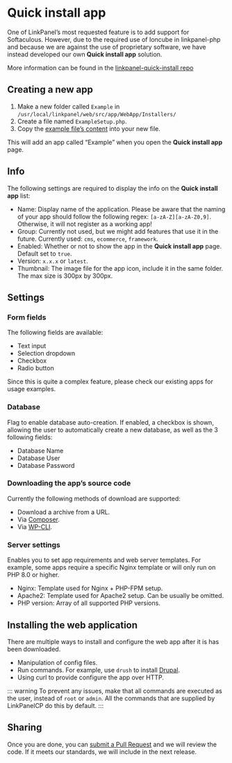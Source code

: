 # Quick install app

One of LinkPanel’s most requested feature is to add support for Softaculous. However, due to the required use of Ioncube in linkpanel-php and because we are against the use of proprietary software, we have instead developed our own **Quick install app** solution.

More information can be found in the [linkpanel-quick-install repo](https://github.com/linkpanelcp/linkpanel-quick-install/blob/main/Example/ExampleSetup.php)

## Creating a new app

1. Make a new folder called `Example` in `/usr/local/linkpanel/web/src/app/WebApp/Installers/`
2. Create a file named `ExampleSetup.php`.
3. Copy the [example file’s content](https://github.com/linkpanelcp/linkpanel-quick-install/blob/main/Example/ExampleSetup.php) into your new file.

This will add an app called “Example” when you open the **Quick install app** page.

## Info

The following settings are required to display the info on the **Quick install app** list:

- Name: Display name of the application. Please be aware that the naming of your app should follow the following regex: `[a-zA-Z][a-zA-Z0,9]`. Otherwise, it will not register as a working app!
- Group: Currently not used, but we might add features that use it in the future. Currently used: `cms`, `ecommerce`, `framework`.
- Enabled: Whether or not to show the app in the **Quick install app** page. Default set to `true`.
- Version: `x.x.x` or `latest`.
- Thumbnail: The image file for the app icon, include it in the same folder. The max size is 300px by 300px.

## Settings

### Form fields

The following fields are available:

- Text input
- Selection dropdown
- Checkbox
- Radio button

Since this is quite a complex feature, please check our existing apps for usage examples.

### Database

Flag to enable database auto-creation. If enabled, a checkbox is shown, allowing the user to automatically create a new database, as well as the 3 following fields:

- Database Name
- Database User
- Database Password

### Downloading the app’s source code

Currently the following methods of download are supported:

- Download a archive from a URL.
- Via [Composer](https://getcomposer.org).
- Via [WP-CLI](https://wp-cli.org).

### Server settings

Enables you to set app requirements and web server templates. For example, some apps require a specific Nginx template or will only run on PHP 8.0 or higher.

- Nginx: Template used for Nginx + PHP-FPM setup.
- Apache2: Template used for Apache2 setup. Can be usually be omitted.
- PHP version: Array of all supported PHP versions.

## Installing the web application

There are multiple ways to install and configure the web app after it is has been downloaded.

- Manipulation of config files.
- Run commands. For example, use `drush` to install [Drupal](https://github.com/ATSiCorp/LinkPanel-V3/blob/88598deb49cec6a39be4682beb8e9b8720d59c7b/web/src/app/WebApp/Installers/Drupal/DrupalSetup.php#L56-L65).
- Using curl to provide configure the app over HTTP.

::: warning
To prevent any issues, make that all commands are executed as the user, instead of `root` or `admin`. All the commands that are supplied by LinkPanelCP do this by default.
:::

## Sharing

Once you are done, you can [submit a Pull Request](https://github.com/ATSiCorp/LinkPanel-V3/pulls) and we will review the code. If it meets our standards, we will include in the next release.
